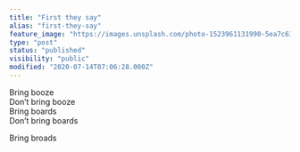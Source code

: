 ```yaml
---
title: "First they say"
alias: "first-they-say"
feature_image: "https://images.unsplash.com/photo-1523961131990-5ea7c61b2107?ixlib=rb-1.2.1&q=80&fm=jpg&crop=entropy&cs=tinysrgb&w=2000&fit=max&ixid=eyJhcHBfaWQiOjExNzczfQ"
type: "post"
status: "published"
visibility: "public"
modified: "2020-07-14T07:06:28.000Z"
---
```


<p>Bring booze<br>Don’t bring booze<br>Bring boards<br>Don’t bring boards</p><p>Bring broads</p>
